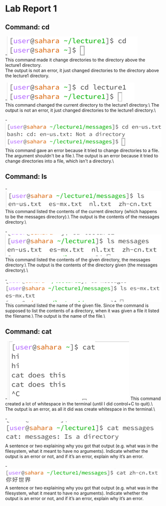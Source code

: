 # Lab Report 1

## Command: cd
-![Image](https://github.com/hillarychang/cse15l-lab-reports/blob/main/Screenshot%202023-10-02%20125930.png)  
This command made it change directories to the directory above the lecture1 directory.    
The output is not an error, it just changed directories to the directory above the lecture1 directory.  

-![Image](https://github.com/hillarychang/cse15l-lab-reports/blob/main/Screenshot%202023-10-02-1.png)\
This command changed the current directory to the lecture1 directory.\ 
The output is not an error, it just changed directories to the lecture1 directory.\     

-![Image](https://github.com/hillarychang/cse15l-lab-reports/blob/main/Screenshot%202023-10-02-2.png)\
This command gave an error because it tried to change directories to a file. The argument shouldn't be a file.\ 
The output is an error because it tried to change directories into a file, which isn't a directory.\

## Command: ls
-![Image](https://github.com/hillarychang/cse15l-lab-reports/blob/main/Screenshot%202023-10-02-3.png)\
This command listed the contents of the current directory (which happens to be the messages directory).\ 
The output is the contents of the messages directory.\

-![Image](https://github.com/hillarychang/cse15l-lab-reports/blob/main/Screenshot%202023-10-02-5.png)\
This command listed the contents of the given directory, the messages directory.\ 
The output is the contents of the directory given (the messages directory).\

-![Image](https://github.com/hillarychang/cse15l-lab-reports/blob/main/Screenshot%202023-10-02-6.png)
This command listed the name of the given file. Since the command is supposed to list the contents of a directory, when it was given a file it listed the filename.\ 
The output is the name of the file.\

## Command: cat
-![Image](https://github.com/hillarychang/cse15l-lab-reports/blob/main/Screenshot%202023-10-02%20134222.png)
This command created a lot of whitespace in the terminal (until I did control+C to quit).\ 
The output is an error, as all it did was create whitespace in the terminal.\

-![Image](https://github.com/hillarychang/cse15l-lab-reports/blob/main/Screenshot%202023-10-02-8131654.png)
A sentence or two explaining why you got that output (e.g. what was in the filesystem, what it meant to have no arguments).
Indicate whether the output is an error or not, and if it’s an error, explain why it’s an error.

-![Image](https://github.com/hillarychang/cse15l-lab-reports/blob/main/Screenshot%202023-10-02-7131628.png)
A sentence or two explaining why you got that output (e.g. what was in the filesystem, what it meant to have no arguments).
Indicate whether the output is an error or not, and if it’s an error, explain why it’s an error.
